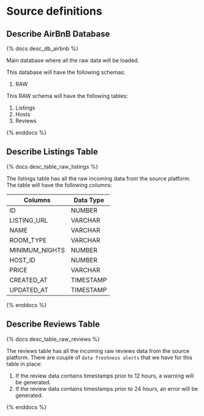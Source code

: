 # Source definitions

## Describe AirBnB Database

{% docs desc_db_airbnb %}

Main database where all the raw data will be loaded.

This database will have the following schemas:

1. RAW

This RAW schema will have the following tables:

1. Listings
2. Hosts
3. Reviews

{% enddocs %}

## Describe Listings Table

{% docs desc_table_raw_listings %}

The listings table has all the raw incoming data from the source platform. The table will have the following columns:

| Columns        | Data Type |
| -------------- | --------- |
| ID             | NUMBER    |
| LISTING_URL    | VARCHAR   |
| NAME           | VARCHAR   |
| ROOM_TYPE      | VARCHAR   |
| MINIMUM_NIGHTS | NUMBER    |
| HOST_ID        | NUMBER    |
| PRICE          | VARCHAR   |
| CREATED_AT     | TIMESTAMP |
| UPDATED_AT     | TIMESTAMP |

{% enddocs %}

## Describe Reviews Table

{% docs desc_table_raw_reviews %}

The reviews table has all the incoming raw reviews data from the source platform.
There are couple of `data freshness alerts` that we have for this table in place:

1. If the review data contains timestamps prior to 12 hours, a warning will be generated.
2. If the review data contains timestamps prior to 24 hours, an error will be generated.

{% enddocs %}
